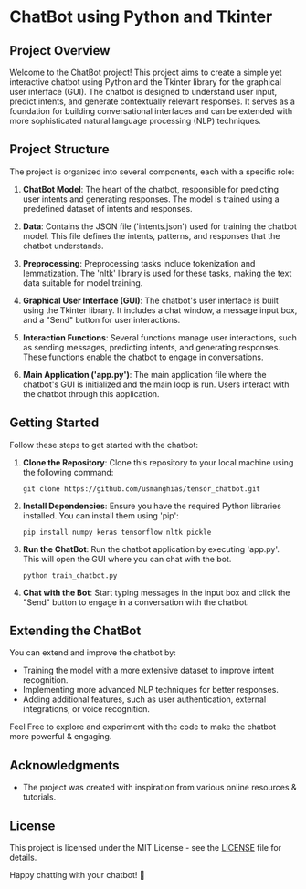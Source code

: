 # ChatBot using Python and Tkinter

## Project Overview

Welcome to the ChatBot project! This project aims to create a simple yet interactive chatbot using Python and the Tkinter library for the graphical user interface (GUI). The chatbot is designed to understand user input, predict intents, and generate contextually relevant responses. It serves as a foundation for building conversational interfaces and can be extended with more sophisticated natural language processing (NLP) techniques.

## Project Structure

The project is organized into several components, each with a specific role:

1. **ChatBot Model**: The heart of the chatbot, responsible for predicting user intents and generating responses. The model is trained using a predefined dataset of intents and responses.

2. **Data**: Contains the JSON file ('intents.json') used for training the chatbot model. This file defines the intents, patterns, and responses that the chatbot understands.

3. **Preprocessing**: Preprocessing tasks include tokenization and lemmatization. The 'nltk' library is used for these tasks, making the text data suitable for model training.

4. **Graphical User Interface (GUI)**: The chatbot's user interface is built using the Tkinter library. It includes a chat window, a message input box, and a "Send" button for user interactions.

5. **Interaction Functions**: Several functions manage user interactions, such as sending messages, predicting intents, and generating responses. These functions enable the chatbot to engage in conversations.

6. **Main Application ('app.py')**: The main application file where the chatbot's GUI is initialized and the main loop is run. Users interact with the chatbot through this application.

## Getting Started

Follow these steps to get started with the chatbot:

1. **Clone the Repository**: Clone this repository to your local machine using the following command:

    ```
    git clone https://github.com/usmanghias/tensor_chatbot.git
    ```

2. **Install Dependencies**: Ensure you have the required Python libraries installed. You can install them using 'pip':

    ```
    pip install numpy keras tensorflow nltk pickle
    ```

3. **Run the ChatBot**: Run the chatbot application by executing 'app.py'. This will open the GUI where you can chat with the bot.

    ```
    python train_chatbot.py
    ```

4. **Chat with the Bot**: Start typing messages in the input box and click the "Send" button to engage in a conversation with the chatbot.

## Extending the ChatBot

You can extend and improve the chatbot by:

- Training the model with a more extensive dataset to improve intent recognition.
- Implementing more advanced NLP techniques for better responses.
- Adding additional features, such as user authentication, external integrations, or voice recognition.

Feel Free to explore and experiment with the code to make the chatbot more powerful & engaging.

## Acknowledgments

- The project was created with inspiration from various online resources & tutorials.

## License

This project is licensed under the MIT License - see the [LICENSE](LICENSE) file for details.

Happy chatting with your chatbot! 🤖
